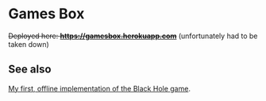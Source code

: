 Games Box
=======
~~Deployed here: **https://gamesbox.herokuapp.com**~~ (unfortunately had to be taken down)

See also
-------
[My first, offline implementation of the Black Hole game][1].

[1]: https://github.com/TeWu/black-hole-game
